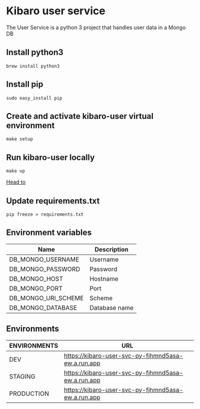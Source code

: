 # Kibaro user service

The User Service is a python 3 project that handles user data in a Mongo DB 

## Install python3
```
brew install python3
```
## Install pip
```
sudo easy_install pip
```
## Create and activate kibaro-user virtual environment
```
make setup
```
## Run kibaro-user locally
```
make up
```

[Head to]( http://localhost:8080)

## Update requirements.txt
```
pip freeze > requirements.txt
```

## Environment variables

|                Name | Description   |
|-------------------- |---------------|
| DB_MONGO_USERNAME   | Username      |
| DB_MONGO_PASSWORD   | Password      |
| DB_MONGO_HOST       | Hostname      |
| DB_MONGO_PORT       | Port          |
| DB_MONGO_URI_SCHEME | Scheme        |
| DB_MONGO_DATABASE   | Database name |


## Environments
| ENVIRONMENTS | URL                                                        |
|--------------|------------------------------------------------------------|
| DEV          | https://kibaro-user-svc-py-fjhmnd5asa-ew.a.run.app         |
| STAGING      | https://kibaro-user-svc-py-fjhmnd5asa-ew.a.run.app         |
| PRODUCTION   | https://kibaro-user-svc-py-fjhmnd5asa-ew.a.run.app         |
